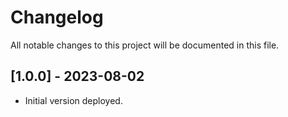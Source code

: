 # Changelog

All notable changes to this project will be documented in this file.

## [1.0.0] - 2023-08-02

- Initial version deployed.
